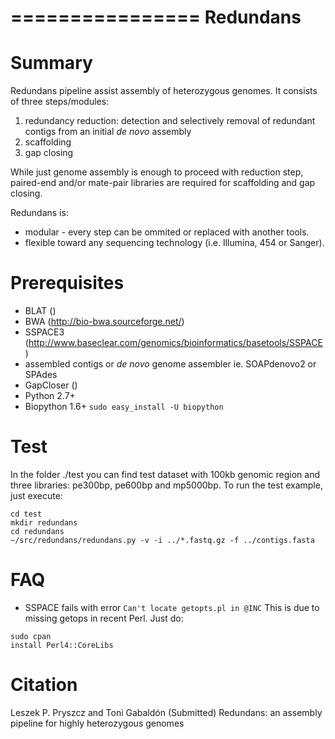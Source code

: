 ================
 Redundans
================


Summary
================

Redundans pipeline assist assembly of heterozygous genomes. 
It consists of three steps/modules: 

1. redundancy reduction: detection and selectively removal of redundant contigs from an initial *de novo* assembly
2. scaffolding 
3. gap closing

While just genome assembly is enough to proceed with reduction step, paired-end and/or mate-pair libraries are required for scaffolding and gap closing. 

Redundans is: 

* modular - every step can be ommited or replaced with another tools. 
* flexible toward any sequencing technology (i.e. Illumina, 454 or Sanger). 

Prerequisites
================

* BLAT ()
* BWA (http://bio-bwa.sourceforge.net/)
* SSPACE3 (http://www.baseclear.com/genomics/bioinformatics/basetools/SSPACE)
* assembled contigs or *de novo* genome assembler ie. SOAPdenovo2 or SPAdes
* GapCloser ()
* Python 2.7+
* Biopython 1.6+ `sudo easy_install -U biopython`


Test
================
In the folder ./test you can find test dataset with 100kb genomic region and three libraries: pe300bp, pe600bp and mp5000bp. 
To run the test example, just execute: 

```
cd test
mkdir redundans 
cd redundans
~/src/redundans/redundans.py -v -i ../*.fastq.gz -f ../contigs.fasta
```

FAQ
================

* SSPACE fails with error `Can't locate getopts.pl in @INC`
This is due to missing getops in recent Perl. Just do:

```
sudo cpan
install Perl4::CoreLibs
```

Citation
================
Leszek P. Pryszcz and Toni Gabaldón (Submitted) Redundans: an assembly pipeline for highly heterozygous genomes 


